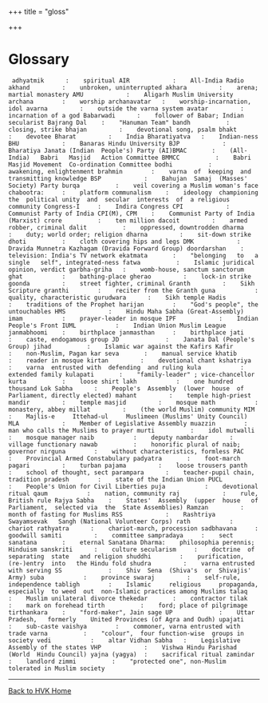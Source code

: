 +++
title = "gloss"

+++
# Glossary

     adhyatmik      :    spiritual AIR            :    All-India Radio akhand         :    unbroken, uninterrupted akhara         :    arena; martial monastery AMU            :    Aligarh Muslim University archana        :    worship archanavatar   :    worship-incarnation, idol avarna         :    outside the varna system avatar         :    incarnation of a god Babarwadi      :    follower of Babar; Indian secularist Bajrang Dal    :    "Hanuman Team" bandh          :    closing, strike bhajan         :    devotional song, psalm bhakt          :    devotee Bharat         :    India Bharatiyatva   :    Indian-ness BHU            :    Banaras Hindu University BJP            :    Bharatiya Janata (Indian  People's) Party (AI)BMAC       :    (All-India)   Babri   Masjid   Action Committee BMMCC          :    Babri  Masjid Movement  Co-ordination Committee bodhi          :    awakening, enlightenment brahmin        :    varna  of  keeping  and  transmitting knowledge BSP            :    Bahujan  Samaj  (Masses'  Society) Party burqa          :    veil covering a Muslim woman's face chabootra:     :    platform communalism    :    ideology  championing  the  political unity  and  secular  interests  of  a religious community Congress-I     :    Indira Congress CPI            :    Communist Party of India CPI(M), CPM    :    Communist Party of India (Marxist) crore          :    ten million dacoit         :    armed robber, criminal dalit          :    oppressed, downtrodden dharma         :    duty; world order; religion dharna         :    sit-down strike dhoti          :    cloth covering hips and legs DMK            :    Dravida Munnetra Kazhagam (Dravida Forward Group) doordarshan    :    television: India's TV network ekatmata       :    "belonging   to   a   single   self", integrated-ness fatwa          :    Islamic juridical opinion, verdict garbha-griha   :    womb-house, sanctum sanctorum ghat           :    bathing-place gherao         :    lock-in strike goonda         :    street fighter, criminal Granth         :    Sikh Scripture granthi        :    reciter from the Granth guna           :    quality, characteristic gurudwara      :    Sikh temple Hadis          :    traditions of the Prophet harijan        :    "God's people", the untouchables HMS            :    Hindu Maha Sabha (Great-Assembly) imam           :    prayer-leader in mosque IPF            :    Indian People's Front IUML           :    Indian Union Muslim League janmabhoomi    :    birthplace janmasthan     :    birthplace jati           :    caste, endogamous group JD             :    Janata Dal (People's Group) jihad          :    Islamic war against the Kafirs Kafir          :    non-Muslim, Pagan kar seva       :    manual service khatib         :    reader in mosque kirtan         :    devotional chant kshatriya      :    varna  entrusted with  defending  and ruling kula           :    extended family kulapati       :    "family-leader" ; vice-chancellor kurta          :    loose shirt lakh           :    one hundred thousand Lok Sabha      :    People's  Assembly  (lower  house  of Parliament, directly elected) mahant         :    temple high-priest mandir         :    temple masjid         :    mosque math           :    monastery, abbey millat         :    (the world Muslim) community MIM            :    Majlis-e     Ittehad-ul     Muslimeen (Muslims' Unity Council) MLA            :    Member of Legislative Assembly muazzin        :    man who calls the Muslims to prayer murti          :    idol mutwalli       :    mosque manager naib           :    deputy nambardar      :    village functionary nawab          :    honorific plural of naib; governor nirguna        :    without characteristics, formless PAC            :    Provincial Armed Constabulary padyatra       :    foot-march pagari         :    turban pajama         :    loose trousers panth          :    school of thought, sect parampara      :    teacher-pupil chain, tradition pradesh        :    state of the Indian Union PUCL           :    People's Union for Civil Liberties puja           :    devotional ritual qaum           :    nation, community raj            :    rule, British rule Rajya Sabha    :    States'  Assembly  (upper  house   of Parliament,  selected via  the  State Assemblies) Ramzan         :    month of fasting for Muslims RSS            :    Rashtriya   Swayamsevak   Sangh (National Volunteer Corps) rath           :    chariot rathyatra      :    chariot-march, procession sadbhavana     :    goodwill samiti         :    committee sampradaya     :    sect sanatana       :    eternal Sanatana Dharma:    philosophia perennis; Hinduism sanskriti      :    culture secularism     :    doctrine  of  separating  state   and religion shuddhi        :    purification,  (re-)entry  into   the Hindu fold shudra         :    varna entrusted with serving SS             :    Shiv  Sena  (Shiva's  or  Shivajis' Army) suba           :    province swaraj         :    self-rule, independence tabligh        :    Islamic     religious     propaganda, especially  to weed  out  non-Islamic practices among Muslims talaq          :    Muslim unilateral divorce thekedar       :    contractor tilak          :    mark on forehead tirth          :    ford; place of pilgrimage tirthankara    :    "ford-maker", Jain sage UP             :    Uttar   Pradesh,   formerly    United Provinces (of Agra and Oudh) upajati        :    sub-caste vaishya        :    commoner, varna entrusted with trade varna          :    "colour",  four function-wise  groups in society vedi           :    altar Vidhan Sabha   :    Legislative Assembly of the states VHP            :    Vishwa Hindu Parishad (World  Hindu Council) yajna (yagya)  :    sacrifical ritual zamindar       :    landlord zimmi          :    "protected one", non-Muslim tolerated in Muslim society 

------------------------------------------------------------------------

[Back to HVK Home](http://www.hindunet.org/hvk)
